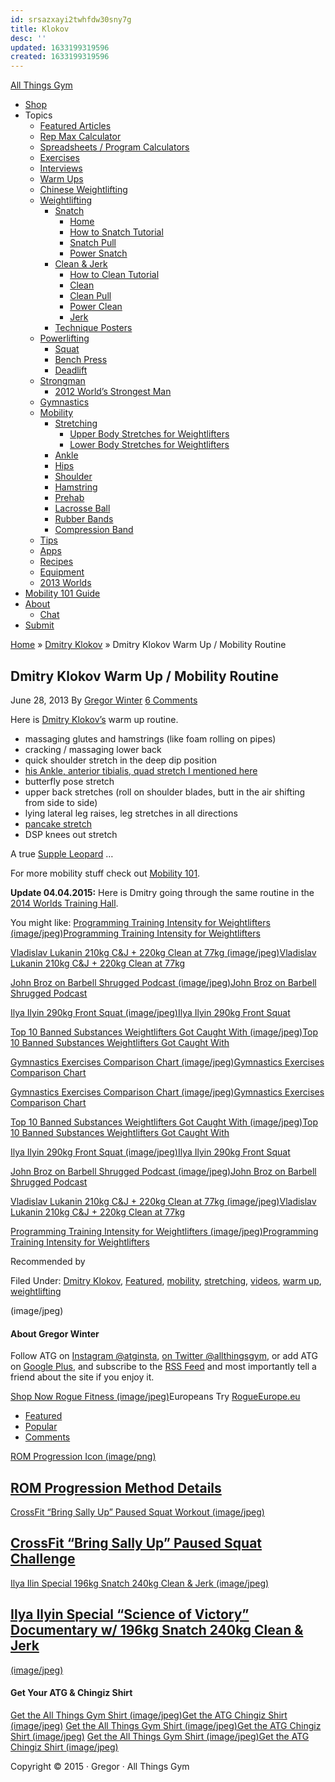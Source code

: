 ```yaml
---
id: srsazxayi2twhfdw30sny7g
title: Klokov
desc: ''
updated: 1633199319596
created: 1633199319596
---
```

[All Things Gym](http://www.allthingsgym.com/)

- [Shop](http://www.allthingsgym.com/shop/)
- Topics
  - [Featured Articles](http://www.allthingsgym.com/category/featured/)
  - [Rep Max Calculator](http://www.allthingsgym.com/rep-max-calculator/)
  - [Spreadsheets / Program Calculators](http://www.allthingsgym.com/category/spreadsheet/)
  - [Exercises](http://www.allthingsgym.com/category/exercises/)
  - [Interviews](http://www.allthingsgym.com/category/interviews/)
  - [Warm Ups](http://www.allthingsgym.com/category/warm-up/)
  - [Chinese Weightlifting](http://www.allthingsgym.com/category/chinese-weightlifting/)
  - [Weightlifting](http://www.allthingsgym.com/category/weightlifting/)
    - [Snatch](http://www.allthingsgym.com/category/snatch/)
      - [Home](http://www.allthingsgym.com/)
      - [How to Snatch Tutorial](http://www.allthingsgym.com/2011/10/how-to-snatch-tutorial-with-glenn-pendlay/)
      - [Snatch Pull](http://www.allthingsgym.com/category/snatch-pull/)
      - [Power Snatch](http://www.allthingsgym.com/category/power-snatch/)
    - [Clean & Jerk](http://www.allthingsgym.com/category/clean-and-jerk/)
      - [How to Clean Tutorial](http://www.allthingsgym.com/2011/10/how-to-clean-tutorial-with-glenn-pendlay/)
      - [Clean](http://www.allthingsgym.com/category/clean/)
      - [Clean Pull](http://www.allthingsgym.com/category/clean-pull/)
      - [Power Clean](http://www.allthingsgym.com/category/power-clean/)
      - [Jerk](http://www.allthingsgym.com/category/jerk/)
    - [Technique Posters](http://www.allthingsgym.com/2012/10/weightlifting-technique-posters-for-snatch-clean-jerk/)
  - [Powerlifting](http://www.allthingsgym.com/category/powerlifting/)
    - [Squat](http://www.allthingsgym.com/category/squat/)
    - [Bench Press](http://www.allthingsgym.com/category/bench-press/)
    - [Deadlift](http://www.allthingsgym.com/category/deadlift/)
  - [Strongman](http://www.allthingsgym.com/category/strongman/)
    - [2012 World’s Strongest Man](http://www.allthingsgym.com/2012wsm/)
  - [Gymnastics](http://www.allthingsgym.com/category/gymnastics/)
  - [Mobility](http://www.allthingsgym.com/category/mobility/)
    - [Stretching](http://www.allthingsgym.com/category/stretching/)
      - [Upper Body Stretches for Weightlifters](http://www.allthingsgym.com/2011/10/upper-body-stretches-for-olympic-weightlifting/)
      - [Lower Body Stretches for Weightlifters](http://www.allthingsgym.com/2011/10/hip-and-ankle-stretches-for-olympic-weightlifting/)
    - [Ankle](http://www.allthingsgym.com/category/ankle/)
    - [Hips](http://www.allthingsgym.com/category/hips/)
    - [Shoulder](http://www.allthingsgym.com/category/shoulder/)
    - [Hamstring](http://www.allthingsgym.com/category/hamstring/)
    - [Prehab](http://www.allthingsgym.com/category/prehab/)
    - [Lacrosse Ball](http://www.allthingsgym.com/category/lacrosse-ball/)
    - [Rubber Bands](http://www.allthingsgym.com/category/rubber-bands/)
    - [Compression Band](http://www.allthingsgym.com/category/compression-band/)
  - [Tips](http://www.allthingsgym.com/category/tips/)
  - [Apps](http://www.allthingsgym.com/category/apps/)
  - [Recipes](http://www.allthingsgym.com/category/recipe/)
  - [Equipment](http://www.allthingsgym.com/category/equipment/)
  - [2013 Worlds](http://www.allthingsgym.com/2013wwc/)
- [Mobility 101 Guide](http://www.allthingsgym.com/mobility101/)
- [About](http://www.allthingsgym.com/about/)
  - [Chat](http://www.allthingsgym.com/chat/)
- [Submit](http://www.allthingsgym.com/submit/)

[Home](http://www.allthingsgym.com/) » [Dmitry Klokov](http://www.allthingsgym.com/category/dmitry-klokov/) » Dmitry Klokov Warm Up / Mobility Routine

## Dmitry Klokov Warm Up / Mobility Routine

June 28, 2013 By [Gregor Winter](http://www.allthingsgym.com/author/gregor/) [6 Comments](http://www.allthingsgym.com/dmitry-klokov-warm-up-routine/#disqus_thread)

Here is [Dmitry Klokov’s](http://www.allthingsgym.com/dmitry-klokov-paused-back-squats/) warm up routine.

- massaging glutes and hamstrings (like foam rolling on pipes)
- cracking / massaging lower back
- quick shoulder stretch in the deep dip position
- [his Ankle, anterior tibialis, quad stretch I mentioned here](http://www.allthingsgym.com/dmitry-klokov-ankle-stretch/)
- butterfly pose stretch
- upper back stretches (roll on shoulder blades, butt in the air shifting from side to side)
- lying lateral leg raises, leg stretches in all directions
- [pancake stretch](http://www.allthingsgym.com/pancake-stretch-with-stick/)
- DSP knees out stretch

A true [Supple Leopard](http://www.allthingsgym.com/50-page-sample-of-kelly-starretts-book-becoming-a-supple-leopard/) …

For more mobility stuff check out [Mobility 101](http://www.allthingsgym.com/mobility101/).

**Update 04.04.2015:** Here is Dmitry going through the same routine in the [2014 Worlds Training Hall](http://www.allthingsgym.com/2014-world-championships-training-hall-videos/).

You might like:
[Programming Training Intensity for Weightlifters (image/jpeg)](http://www.allthingsgym.com/programming-training-intensity-weightlifters/)[Programming Training Intensity for Weightlifters](http://www.allthingsgym.com/programming-training-intensity-weightlifters/)

[Vladislav Lukanin 210kg C&J + 220kg Clean at 77kg (image/jpeg)](http://www.allthingsgym.com/vladislav-lukanin-210kg-cj-220kg-clean-at-77kg/)[Vladislav Lukanin 210kg C&J + 220kg Clean at 77kg](http://www.allthingsgym.com/vladislav-lukanin-210kg-cj-220kg-clean-at-77kg/)

[John Broz on Barbell Shrugged Podcast (image/jpeg)](http://www.allthingsgym.com/john-broz-on-barbell-shrugged-podcast/)[John Broz on Barbell Shrugged Podcast](http://www.allthingsgym.com/john-broz-on-barbell-shrugged-podcast/)

[Ilya Ilyin 290kg Front Squat (image/jpeg)](http://www.allthingsgym.com/ilya-ilyin-290kg-front-squat/)[Ilya Ilyin 290kg Front Squat](http://www.allthingsgym.com/ilya-ilyin-290kg-front-squat/)

[Top 10 Banned Substances Weightlifters Got Caught With (image/jpeg)](http://www.allthingsgym.com/top-10-banned-substances-weightlifters-got-caught-with/)[Top 10 Banned Substances Weightlifters Got Caught With](http://www.allthingsgym.com/top-10-banned-substances-weightlifters-got-caught-with/)

[Gymnastics Exercises Comparison Chart (image/jpeg)](http://www.allthingsgym.com/gymnastics-exercises-comparison-chart/)[Gymnastics Exercises Comparison Chart](http://www.allthingsgym.com/gymnastics-exercises-comparison-chart/)

[Gymnastics Exercises Comparison Chart (image/jpeg)](http://www.allthingsgym.com/gymnastics-exercises-comparison-chart/)[Gymnastics Exercises Comparison Chart](http://www.allthingsgym.com/gymnastics-exercises-comparison-chart/)

[Top 10 Banned Substances Weightlifters Got Caught With (image/jpeg)](http://www.allthingsgym.com/top-10-banned-substances-weightlifters-got-caught-with/)[Top 10 Banned Substances Weightlifters Got Caught With](http://www.allthingsgym.com/top-10-banned-substances-weightlifters-got-caught-with/)

[Ilya Ilyin 290kg Front Squat (image/jpeg)](http://www.allthingsgym.com/ilya-ilyin-290kg-front-squat/)[Ilya Ilyin 290kg Front Squat](http://www.allthingsgym.com/ilya-ilyin-290kg-front-squat/)

[John Broz on Barbell Shrugged Podcast (image/jpeg)](http://www.allthingsgym.com/john-broz-on-barbell-shrugged-podcast/)[John Broz on Barbell Shrugged Podcast](http://www.allthingsgym.com/john-broz-on-barbell-shrugged-podcast/)

[Vladislav Lukanin 210kg C&J + 220kg Clean at 77kg (image/jpeg)](http://www.allthingsgym.com/vladislav-lukanin-210kg-cj-220kg-clean-at-77kg/)[Vladislav Lukanin 210kg C&J + 220kg Clean at 77kg](http://www.allthingsgym.com/vladislav-lukanin-210kg-cj-220kg-clean-at-77kg/)

[Programming Training Intensity for Weightlifters (image/jpeg)](http://www.allthingsgym.com/programming-training-intensity-weightlifters/)[Programming Training Intensity for Weightlifters](http://www.allthingsgym.com/programming-training-intensity-weightlifters/)

Recommended by

Filed Under: [Dmitry Klokov](http://www.allthingsgym.com/category/dmitry-klokov/), [Featured](http://www.allthingsgym.com/category/featured/), [mobility](http://www.allthingsgym.com/category/mobility/), [stretching](http://www.allthingsgym.com/category/stretching/), [videos](http://www.allthingsgym.com/category/videos/), [warm up](http://www.allthingsgym.com/category/warm-up/), [weightlifting](http://www.allthingsgym.com/category/weightlifting/)

(image/jpeg)

#### About Gregor Winter

Follow ATG on [Instagram @atginsta](http://instagram.com/atginsta), [on Twitter @allthingsgym](https://twitter.com/allthingsgym), or add ATG on [Google Plus](https://plus.google.com/112934283414865469860), and subscribe to the [RSS Feed](http://feeds.feedburner.com/allthingsgym) and most importantly tell a friend about the site if you enjoy it.

[Shop Now Rogue Fitness (image/jpeg)](http://www.roguefitness.com/?a_aid=4e7f18d2dfb24&a_bid=5176f2fa)Europeans Try [RogueEurope.eu](http://www.rogueeurope.eu/?a_aid=4e7f18d2dfb24&a_bid=5176f2fa)

- [Featured](http://www.allthingsgym.com/dmitry-klokov-warm-up-routine/#tab-tabber_widget-3-1)
- [Popular](http://www.allthingsgym.com/dmitry-klokov-warm-up-routine/#tab-tabber_widget-3-2)
- [Comments](http://www.allthingsgym.com/dmitry-klokov-warm-up-routine/#tab-tabber_widget-3-3)

[ROM Progression Icon (image/png)](http://www.allthingsgym.com/rom-progression-method-details-for-531/)

## [ROM Progression Method Details](http://www.allthingsgym.com/rom-progression-method-details-for-531/)

[CrossFit “Bring Sally Up” Paused Squat Workout (image/jpeg)](http://www.allthingsgym.com/crossfit-bring-sally-paused-squat-workout/)

## [CrossFit “Bring Sally Up” Paused Squat Challenge](http://www.allthingsgym.com/crossfit-bring-sally-paused-squat-workout/)

[Ilya Ilin Special 196kg Snatch 240kg Clean & Jerk (image/jpeg)](http://www.allthingsgym.com/ilya-ilin-science-of-victory-documentary-196kg-snatch-240kg-clean-jerk/)

## [Ilya Ilyin Special “Science of Victory” Documentary w/ 196kg Snatch 240kg Clean & Jerk](http://www.allthingsgym.com/ilya-ilin-science-of-victory-documentary-196kg-snatch-240kg-clean-jerk/)

[(image/jpeg)](http://redirect.strengthshop.co.uk/?a=atg)

#### Get Your ATG & Chingiz Shirt

[Get the All Things Gym Shirt (image/jpeg)](http://store.hookgrip.com/shop/all-things-gym-t-shirt/)[Get the ATG Chingiz Shirt (image/jpeg)](http://store.hookgrip.com/shop/chingiz-leaning-on-things-t-shirt-by-atg/) [Get the All Things Gym Shirt (image/jpeg)](http://store.hookgrip.com/shop/all-things-gym-t-shirt/)[Get the ATG Chingiz Shirt (image/jpeg)](http://store.hookgrip.com/shop/chingiz-leaning-on-things-t-shirt-by-atg/) [Get the All Things Gym Shirt (image/jpeg)](http://store.hookgrip.com/shop/all-things-gym-t-shirt/)[Get the ATG Chingiz Shirt (image/jpeg)](http://store.hookgrip.com/shop/chingiz-leaning-on-things-t-shirt-by-atg/)

Copyright © 2015 · Gregor · All Things Gym

